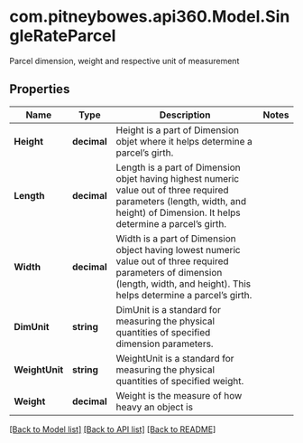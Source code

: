 # com.pitneybowes.api360.Model.SingleRateParcel
Parcel dimension, weight and respective unit of measurement

## Properties

Name | Type | Description | Notes
------------ | ------------- | ------------- | -------------
**Height** | **decimal** | Height is a part of Dimension objet where it helps determine a parcel’s girth. | 
**Length** | **decimal** | Length is a part of Dimension objet having highest numeric value out of three required parameters (length, width, and height) of Dimension. It helps determine a parcel’s girth. | 
**Width** | **decimal** | Width is a part of Dimension object having lowest numeric value out of three required parameters of dimension (length, width, and height). This helps determine a parcel’s girth. | 
**DimUnit** | **string** | DimUnit is a standard for measuring the physical quantities of specified dimension parameters. | 
**WeightUnit** | **string** | WeightUnit is a standard for measuring the physical quantities of specified weight. | 
**Weight** | **decimal** | Weight is the measure of how heavy an object is | 

[[Back to Model list]](../README.md#documentation-for-models) [[Back to API list]](../README.md#documentation-for-api-endpoints) [[Back to README]](../README.md)

